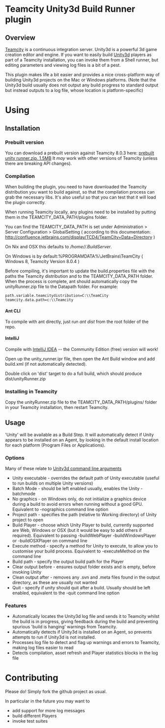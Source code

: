Teamcity Unity3d Build Runner plugin
====================================

Overview
--------

[Teamcity](http://www.jetbrains.com/teamcity/) is a continuous integration server. Unity3d is a powerful 3d game creation editor and engine.
If you want to easily build [Unity3d](http://unity3d.com/) players as part of a Teamcity installation, you can invoke them
from a Shell runner, but editing parameters and viewing log files is a bit of a pest.

This plugin makes life a bit easier and provides a nice cross-platform way of building Unity3d projects
on the Mac or Windows platforms. (Note that the Unity3d build usually does not output any build progress to standard output
but instead outputs to a log file, whose location is platform-specific)


Using
=====

Installation
------------

### Prebuilt version

You can download a prebuilt version against Teamcity 8.0.3 here: [prebuilt unity runner.zip, 1.5MB](http://tech.mindcandy.com/wp-content/uploads/2013/08/unityRunner.zip)
It _may_ work with other versions of Teamcity (unless there are breaking API changes).

### Compilation

When building the plugin, you need to have downloaded the Teamcity distribution you want to build against, so that the compilation process can grab the necessary libs. It's also useful so that you can test that it will load the plugin correctly.

When running Teamcity locally, any plugins need to be installed by putting them in the TEAMCITY_DATA_PATH/plugins  folder.

You can find the  TEAMCITY_DATA_PATH is set under  Administration > Server Configuration > GlobalSetting ( according to this documentation: http://confluence.jetbrains.com/display/TCD4/TeamCity+Data+Directory )

On Nix and OSX this defaults to */home/<user>/.BuildServer*.

On Windows is by default:%PROGRAMDATA%\JetBrains\TeamCity ( Windows 8, Teamcity Version 8.0.4 )

Before compiling, it's important to update the build.properties file with the paths the Teamcity distribution and to the TEAMCITY_DATA_PATH folder. When the process is complete, ant should automatically copy the unityRunner.zip file to the Datapath folder. For example:

```
path.variable.teamcitydistribution=C:\\TeamCity
teamcity.data.path=c:\\Teamcity

```

#### Ant CLI

To compile with ant directly, just run *ant dist* from the root folder of the repo.

#### IntelliJ

Compile with [IntelliJ IDEA](http://www.jetbrains.com/idea/) -- the Community Edition (free) version will work!

Open up the unity_runner.ipr file, then open the Ant Build window and add build.xml (if not automatically detected).

Double click on 'dist' target to do a full build, which should produce dist/unityRunner.zip

### Installing in Teamcity

Copy the unityRunner.zip file to the TEAMCITY_DATA_PATH/plugins/ folder in your Teamcity installation, then restart Teamcity.


Usage
-----

'Unity' will be available as a Build Step. It will automatically detect if Unity appears to be installed on an Agent, 
by looking in the default install location for each platform (Program Files or Applications).

### Options

Many of these relate to [Unity3d command line arguments](http://unity3d.com/support/documentation/Manual/Command%20Line%20Arguments.html)

* Unity executable - overrides the default path of Unity executable (useful to run builds on multiple Unity versions)
* Batch Mode - should be left enabled usually, enables the Unity -batchmode
* No graphics - on Windows only, do not initialize a graphics device during a build to avoid errors when running without a good GPU. Equivalent to -nographics command line option
* Project path - specifies the path (relative to Working directory) of Unity project to open
* Build Player - choose which Unity Player to build, currently supported are Web, Windows or OSX (but it would be easy to add others if required). Equivalent to passing -buildWebPlayer -buildWindowsPlayer or -buildOSXPlayer on command line
* Execute method - specify a method for Unity to execute, to allow you to customise your build process. Equivalent to -executeMethod on the command line
* Build path - specify the output build path for the Player
* Clear output before - ensures output folder exists and is empty, before invoking Unity
* Clean output after - removes any .svn and .meta files found in the output directory, as these are usually not wanted
* Quit - specify if unity should quit after a build. Usually should be left enabled, equivalent to the -quit command line option


### Features

* Automatically locates the Unity3d log file and sends it to Teamcity whilst the build is in progress, giving feedback 
during the build and preventing spurious 'build is hanging' warnings from Teamcity.
* Automatically detects if Unity3d is installed on an Agent, so prevents attempts to run if Unity3d is not installed.
* Processes log file to detect and flag up warnings and errors to Teamcity, making log files easier to read
* Detects compilation, asset refresh and Player statistics blocks in the log file


Contributing
============

Please do! Simply fork the github project as usual.

In particular in the future you may want to

* add support for more log messages
* build different Players
* invoke test suites

